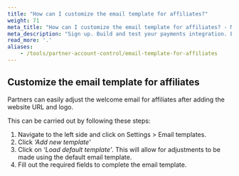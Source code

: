 ```yaml
---
title: "How can I customize the email template for affiliates?"
weight: 71
meta_title: "How can I customize the email template for affiliates? - MultiSafepay Docs"
meta_description: "Sign up. Build and test your payments integration. Explore our products and services. Use our API Reference, SDKs, and wrappers. Get support."
read_more: '.'
aliases:
    - /tools/partner-account-control/email-template-for-affiliates
---
```


## Customize the email template for affiliates

Partners can easily adjust the welcome email for affiliates after adding the website URL and logo.

This can be carried out by following these steps:

1.	Navigate to the left side and click on Settings > Email templates.
2.	Click _‘Add new template’_
3.	Click on _‘Load default template’_. This will allow for adjustments to be made using the default email template.
4.	Fill out the required fields to complete the email template.
